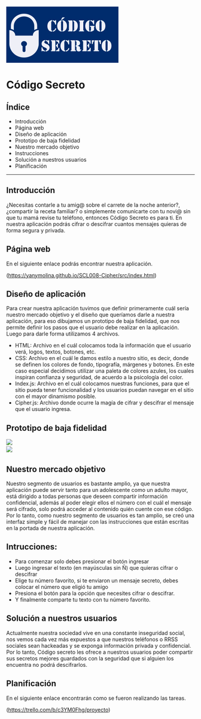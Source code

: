 ![](logo.jpg) 

# Código Secreto

## Índice

* Introducción
* Página web
* Diseño de aplicación
* Prototipo de baja fidelidad
* Nuestro mercado objetivo
* Instrucciones
* Solución a nuestros usuarios
* Planificación

***
## Introducción

¿Necesitas contarle a tu amig@ sobre el carrete de la noche anterior?, ¿compartir la receta familiar? o simplemente comunicarte con tu novi@ sin que tu mamá revise tu teléfono, entonces Código Secreto es para ti. En nuestra aplicación podrás cifrar o descifrar cuantos mensajes quieras de forma segura y privada.

## Página web

En el siguiente enlace podrás encontrar nuestra aplicación.

(https://yanymolina.github.io/SCL008-Cipher/src/index.html)

## Diseño de aplicación

Para crear nuestra aplicación tuvimos que definir primeramente cuál sería nuestro mercado objetivo y el diseño que queríamos darle a nuestra aplicación, para eso dibujamos un prototipo de baja fidelidad, que nos permite definir los pasos que el usuario debe realizar en la aplicación.
Luego para darle forma utilizamos 4 archivos.
- HTML: Archivo en el cuál colocamos toda la información que el usuario verá, logos, textos, botones, etc.
- CSS: Archivo en el cuál le damos estilo a nuestro sitio, es decir, donde se definen los colores de fondo, tipografía, márgenes y botones. En este caso especial decidimos utilizar una paleta de colores azules, los cuales inspiran confianza y seguridad, de acuerdo a la psicología del color.
- Index.js: Archivo en el cuál colocamos nuestras funciones, para que el sitio pueda tener funcionalidad y los usuarios puedan navegar en el sitio con el mayor dinamismo posible.
- Cipher.js: Archivo donde ocurre la magía de cifrar y descifrar el mensaje que el usuario ingresa. 

## Prototipo de baja fidelidad

![](prototipo1.jpg)     
![](prototipo2.jpg)   

## Nuestro mercado objetivo

Nuestro segmento de usuarios es bastante amplio, ya que nuestra aplicación puede servir tanto para un adolescente como un adulto mayor, está dirigido a todas personas que deseen compartir información confidencial, además al poder elegir ellos el número con el cuál el mensaje será cifrado, solo podrá acceder al contenido quién cuente con ese código.
Por lo tanto, como nuestro segmento de usuarios es tan amplio, se creó una interfaz simple y fácil de manejar con las instrucciones que están escritas en la portada de nuestra aplicación.

## Intrucciones:

- Para comenzar solo debes presionar el botón ingresar
- Luego ingresar el texto (en mayúsculas sin Ñ) que quieras cifrar o descifrar
- Elige tu número favorito, si te enviaron un mensaje secreto, debes colocar el número que eligió tu amigo
- Presiona el botón para la opción que necesites cifrar o descifrar.
- Y finalmente comparte tu texto con tu número favorito.

## Solución a nuestros usuarios

Actualmente nuestra sociedad vive en una constante inseguridad social, nos vemos cada vez más expuestos a que nuestros teléfonos o RRSS sociales sean hackeadas y se exponga información privada y confidencial. Por lo tanto, Código secreto les ofrece a nuestros usuarios poder compartir sus secretos mejores guardados con la seguridad que si alguien los encuentra no podrá descifrarlos.

## Planificación

En el siguiente enlace encontrarán como se fueron realizando las tareas.

(https://trello.com/b/c3YM0Fhg/proyecto)








